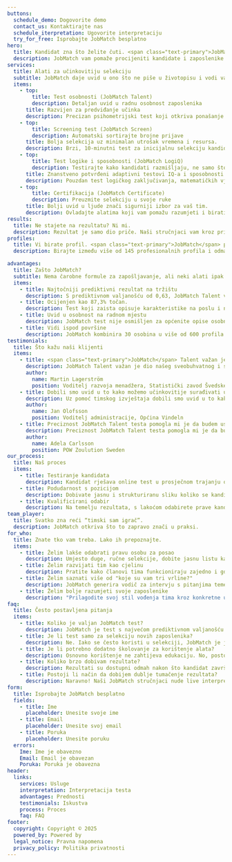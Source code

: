 ```yaml
---
buttons:
  schedule_demo: Dogovorite demo
  contact_us: Kontaktirajte nas
  schedule_iterpretation: Ugovorite interpretaciju
  try_for_free: Isprobajte JobMatch besplatno
hero:
  title: Kandidat zna što želite čuti. <span class="text-primary">JobMatch</span> zna što trebate znati.
  description: JobMatch vam pomaže procijeniti kandidate i zaposlenike brzo, precizno i dokazano – od prijave, preko intervjua, do razvoja i zadržavanja najboljih ljudi.
services:
  title: Alati za učinkovitiju selekciju
  subtitle: JobMatch daje uvid u ono što ne piše u životopisu i vodi vas cijelim putem, od prijave do razvoja.
  items:
    - top:
        title: Test osobnosti (JobMatch Talent)
        description: Detaljan uvid u radnu osobnost zaposlenika
      title: Razvijen za predviđanje učinka
      description: Precizan psihometrijski test koji otkriva ponašanje zaposlenika na poslu, koliko odgovaraju poziciji i kako se uklapaju u vaš tim.
    - top:
        title: Screening test (JobMatch Screen)
        description: Automatski sortirajte brojne prijave
      title: Bolja selekcija uz minimalan utrošak vremena i resursa.
      description: Brzi, 10-minutni test za inicijalnu selekciju kandidata.
    - top:
        title: Test logike i sposobnosti (JobMatch LogiQ)
        description: Testirajte kako kandidati razmišljaju, ne samo što znaju
      title: Znanstveno potvrđeni adaptivni testovi IQ-a i sposobnosti
      description: Pouzdan test logičkog zaključivanja, matematičkih vještina i sposobnosti rješavanja kompleksnih problema.
    - top:
        title: Certifikacija (JobMatch Certificate)
        description: Preuzmite selekciju u svoje ruke
      title: Bolji uvid u ljude znači sigurniji izbor za vaš tim.
      description: Ovladajte alatima koji vam pomažu razumjeti i birati najbolje kandidate.
results:
  title: Ne stajete na rezultatu? Ni mi.
  description: Rezultat je samo dio priče. Naši stručnjaci vam kroz primjere otkrivaju kako osobine funkcioniraju zajedno i kako se to ponašanje vidi u stvarnom radu. Otkrijte na što vrijedi obratiti pažnju, kod ovog profila, i kod svakog sljedećeg.
profiles:
  title: Vi birate profil. <span class="text-primary">JobMatch</span> pokazuje tko ga ispunjava.
  description: Birajte između više od 145 profesionalnih profila i odmah vidite tko najbolje odgovara baš onome što tražite.

advantages:
  title: Zašto JobMatch?
  subtitle: Nema čarobne formule za zapošljavanje, ali neki alati ipak znaju olakšati stvari.
  items:
    - title: Najtočniji prediktivni rezultat na tržištu
      description: S prediktivnom valjanošću od 0,63, JobMatch Talent vam daje najtočniji uvid u to kako će kandidat raditi, i prije nego što ga zaposlite.
    - title: Ocijenjen kao 87,3% točan.
      description: Test koji zaista opisuje karakteristike na poslu i način rada – prema onima koji su ga sami ispunili.
    - title: Uvid u osobnost na radnom mjestu
      description: JobMatch test nije osmišljen za općenite opise osobnosti, već da predvidi ponašanje na poslu i pomogne vam odabrati, razviti i voditi ljude na temelju stvarnih rezultata.
    - title: Vidi ispod površine
      description: JobMatch kombinira 30 osobina u više od 600 profila i prikazuje nijanse u ponašanju koje čine razliku između dobrog kandidata i pravog kandidata.
testimonials:
  title: Što kažu naši klijenti
  items:
    - title: <span class="text-primary">JobMatch</span> Talent važan je dio našeg sveobuhvatnog i strateškog pristupa upravljanju kompetencijama.
      description: JobMatch Talent važan je dio našeg sveobuhvatnog i strateškog pristupa upravljanju kompetencijama, kako u odabiru menadžera, tako i u njihovom kontinuiranom razvoju na najbolji mogući način.
      author:
        name: Martin Lagerström
        position: Voditelj razvoja menadžera, Statistički zavod Švedske
    - title: Dobili smo uvid u to kako možemo učinkovitije surađivati unutar tima.
      description: Uz pomoć timskog izvještaja dobili smo uvid u to kako možemo učinkovitije surađivati unutar tima, ali i poboljšati odnos i komunikaciju između voditelja i zaposlenika.
      author:
        name: Jan Olofsson
        position: Voditelj administracije, Općina Vindeln
    - title: Preciznost JobMatch Talent testa pomogla mi je da budem usmjerenija i učinkovitija.
      description: Preciznost JobMatch Talent testa pomogla mi je da budem usmjerenija i učinkovitija nego ikad prije, kako u karijernom savjetovanju, tako i u razvoju timova.
      author:
        name: Adela Carlsson
        position: POW Zoulution Sweden
our_process:
  title: Naš proces
  items:
    - title: Testiranje kandidata
      description: Kandidat rješava online test u prosječnom trajanju od 30–40 minuta
    - title: Podudarnost s pozicijom
      description: Dobivate jasnu i strukturiranu sliku koliko se kandidat uklapa u zahtjeve radnog mjesta.
    - title: Kvalificirani odabir
      description: Na temelju rezultata, s lakoćom odabirete prave kandidate za ulogu.
team_player:
  title: Svatko zna reći “timski sam igrač”.
  description: JobMatch otkriva što to zapravo znači u praksi.
for_who:
  title: Znate tko vam treba. Lako ih prepoznajte.
  items:
    - title: Želim lakše odabrati pravu osobu za posao
      description: Umjesto duge, ručne selekcije, dobite jasnu listu kandidata koji odgovaraju ključnim zahtjevima uloge.
    - title: Želim razvijati tim kao cjelinu
      description: Pratite kako članovi tima funkcioniraju zajedno i gdje leže mogućnosti za bolje uparivanje zadataka i ljudi.
    - title: Želim saznati više od "koje su vam tri vrline?"
      description: JobMatch generira vodič za intervju s pitanjima temeljenima na rezultatima testa i zahtjevima radnog mjesta.
    - title: Želim bolje razumjeti svoje zaposlenike
      description: "Prilagodite svoj stil vođenja tima kroz konkretne uvide: kako se ponašaju pod pritiskom, kako komuniciraju i što ih motivira."
faq:
  title: Često postavljena pitanja
  items:
    - title: Koliko je valjan JobMatch test?
      description: JobMatch je test s najvećom prediktivnom valjanošću na svijetu (0.63), što znači da daje najprecizniji uvid u učinak zaposlenika i njihovu uspješnost na poslu. Certificiran je od strane DNV prema EFPA standardima, odnosno, zadovoljava stroge kriterije psihometrijske kvalitete, uključujući pouzdanost, valjanost i etičku upotrebu.
    - title: Je li test samo za selekciju novih zaposlenika?
      description: Ne. Iako se često koristi u selekciji, JobMatch je jednako učinkovit za razvoj zaposlenika, timsku dinamiku, coaching, reorganizaciju i procjenu potencijala zaposlenika za ulogu voditelja.
    - title: Je li potrebno dodatno školovanje za korištenje alata?
      description: Osnovno korištenje ne zahtijeva edukaciju. No, postoji i mogućnost certifikacije ako želite dublje razumjeti psihometrijsku podlogu i koristiti sve napredne funkcije samostalno.
    - title: Koliko brzo dobivam rezultate?
      description: Rezultati su dostupni odmah nakon što kandidat završi test. Dobivate jasan izvještaj s preporukama i automatskim ocjenama podudarnosti s traženim profilom.
    - title: Postoji li način da dobijem dublje tumačenje rezultata?
      description: Naravno! Naši JobMatch stručnjaci nude live interpretacije koje pomažu da sve informacije stavite u konkretan, poslovno koristan kontekst. Dogovorite razgovor ovdje.
form:
  title: Isprobajte JobMatch besplatno
  fields:
    - title: Ime
      placeholder: Unesite svoje ime
    - title: Email
      placeholder: Unesite svoj email
    - title: Poruka
      placeholder: Unesite poruku
  errors:
    Ime: Ime je obavezno
    Email: Email je obavezan
    Poruka: Poruka je obavezna
header:
  links:
    services: Usluge
    interpretation: Interpretacija testa
    advantages: Prednosti
    testimonials: Iskustva
    process: Proces
    faq: FAQ
footer:
  copyright: Copyright © 2025
  powered_by: Powered by
  legal_notice: Pravna napomena
  privacy_policy: Politika privatnosti
---
```

